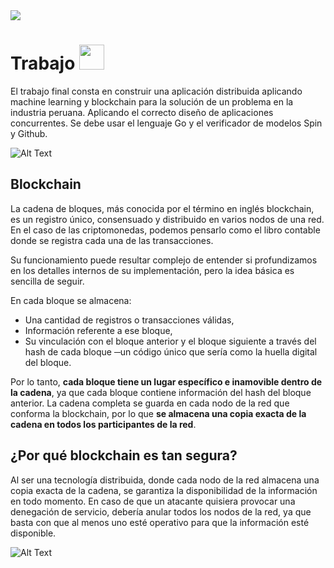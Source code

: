 
<img src="https://www.adslzone.net/app/uploads/2018/09/transaccion-dinero-internet.jpg"/>

# Trabajo  <img src="https://upload.wikimedia.org/wikipedia/commons/f/fc/UPC_logo_transparente.png" width="40" height="40"/>

El trabajo final consta en construir una aplicación distribuida aplicando machine learning y blockchain para la solución de un problema en la industria peruana. Aplicando el correcto diseño de aplicaciones concurrentes. Se debe usar el lenguaje Go y el verificador de modelos Spin y Github.

![Alt Text](https://s3.amazonaws.com/dev.assets.neo4j.com/wp-content/uploads/20180109025607/import-bitcoin-blockchain-neo4j-graph-database.gif)


## Blockchain 
La cadena de bloques, más conocida por el término en inglés blockchain, es un registro único, consensuado y distribuido en varios nodos de una red. En el caso de las criptomonedas, podemos pensarlo como el libro contable donde se registra cada una de las transacciones.

Su funcionamiento puede resultar complejo de entender si profundizamos en los detalles internos de su implementación, pero la idea básica es sencilla de seguir.

En cada bloque se almacena:

- Una cantidad de registros o transacciones válidas,
- Información referente a ese bloque,
- Su vinculación con el bloque anterior y el bloque siguiente a través del hash de cada bloque ─un código único que sería como   la huella digital del bloque.

Por lo tanto, **cada bloque tiene un lugar específico e inamovible dentro de la cadena**, ya que cada bloque contiene información del hash del bloque anterior. La cadena completa se guarda en cada nodo de la red que conforma la blockchain, por lo que **se almacena una copia exacta de la cadena en todos los participantes de la red**.

## ¿Por qué blockchain es tan segura?

Al ser una tecnología distribuida, donde cada nodo de la red almacena una copia exacta de la cadena, se garantiza la disponibilidad de la información en todo momento. En caso de que un atacante quisiera provocar una denegación de servicio, debería anular todos los nodos de la red, ya que basta con que al menos uno esté operativo para que la información esté disponible.

![Alt Text](https://www.cognierblock.com/img/bi-admin.gif)



